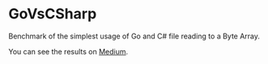 # GoVsCSharp

Benchmark of the simplest usage of Go and C# file reading to a Byte Array.

You can see the results on [Medium](https://sharpninja.medium.com/placeholder-b1784c07609).
